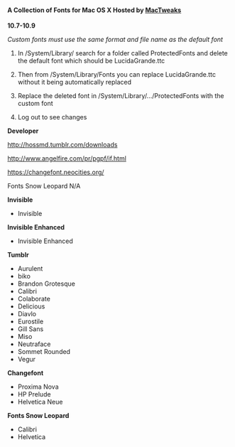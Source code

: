 #### A Collection of Fonts for Mac OS X Hosted by [MacTweaks](https://www.mactweaks.net)

**10.7-10.9**

*Custom fonts must use the same format and file name as the default font*

1. In /System/Library/ search for a folder called ProtectedFonts and delete the default font which should be LucidaGrande.ttc

2. Then from /System/Library/Fonts you can replace LucidaGrande.ttc without it being automatically replaced

3. Replace the deleted font in /System/Library/.../ProtectedFonts with the custom font

4. Log out to see changes

**Developer**

http://hossmd.tumblr.com/downloads

http://www.angelfire.com/pr/pgpf/if.html

https://changefont.neocities.org/

Fonts Snow Leopard N/A

**Invisible**

* Invisible

**Invisible Enhanced**

* Invisible Enhanced

**Tumblr**

* Aurulent
* biko
* Brandon Grotesque
* Calibri
* Colaborate
* Delicious
* Diavlo
* Eurostile
* Gill Sans
* Miso
* Neutraface
* Sommet Rounded
* Vegur

**Changefont**

* Proxima Nova
* HP Prelude
* Helvetica Neue

**Fonts Snow Leopard**

* Calibri
* Helvetica
